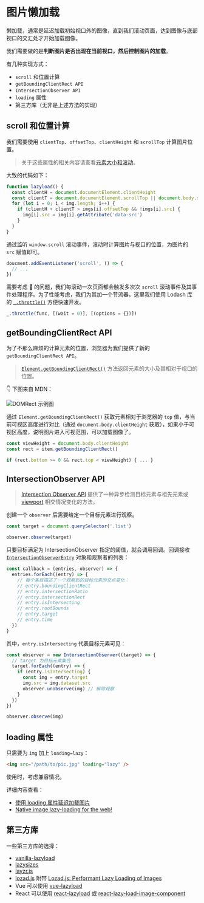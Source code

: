 # 图片懒加载

懒加载，通常是延迟加载初始视口外的图像，直到我们滚动页面，达到图像与底部视口的交汇处才开始加载图像。

我们需要做的是**判断图片是否出现在当前视口，然后控制图片的加载**。

有几种实现方式：

- `scroll` 和位置计算
- `getBoundingClientRect API`
- `IntersectionObserver API`
- `loading` 属性
- 第三方库（无非是上述方法的实现）

## scroll 和位置计算

我们需要使用 `clientTop`、`offsetTop`、`clientHeight` 和 `scrollTop` 计算图片位置。

> 关于这些属性的相关内容请查看[元素大小和滚动](https://zh.javascript.info/size-and-scroll#offsetwidthheight)。

大致的代码如下：

```js
function lazyload() {
  const clientH = document.documentElement.clientHeight
  const clientT = document.documentElement.scrollTop || document.body.scrollTop
  for (let i = 0; i < img.length; i++) {
    if (clientH + clientT > imgs[i].offsetTop && !imgs[i].src) {
      img[i].src = img[i].getAttribute('data-src')
    }
  }
}
```

通过监听 `window.scroll` 滚动事件，滚动时计算图片与视口的位置，为图片的 `src` 赋值即可。

```js
doucment.addEventListener('scroll', () => {
  // ...
})
```

需要考虑 🤔 的问题，我们每滚动一次页面都会触发多次次 `scroll` 滚动事件及其事件处理程序。为了性能考虑，我们为其加一个节流器，这里我们使用 Lodash 库的 [`_.throttle()`](https://lodash.com/docs/4.17.15#throttle) 方便快速开发。

```js
_.throttle(func, [(wait = 0)], [(options = {})])
```

## getBoundingClientRect API

为了不那么麻烦的计算元素的位置，浏览器为我们提供了新的 `getBoundingClientRect API`。

> [`Element.getBoundingClientRect()`](https://developer.mozilla.org/zh-CN/docs/Web/API/Element/getBoundingClientRect) 方法返回元素的大小及其相对于视口的位置。

👇 下图来自 MDN：

![DOMRect 示例图](https://upload-images.jianshu.io/upload_images/18281896-e3ba93318f2551a9.png?imageMogr2/auto-orient/strip%7CimageView2/2/w/1240)

通过 `Element.getBoundingClientRect()` 获取元素相对于浏览器的 `top` 值，与当前可视区高度进行对比（通过 `document.body.clientHeight` 获取），如果小于可视区高度，说明图片进入可视范围，可以加载图像了。

```js
const viewHeight = document.body.clientHeight
const rect = item.getBoundingClientRect()

if (rect.bottom >= 0 && rect.top < viewHeight) { ... }
```

## IntersectionObserver API

> [Intersection Observer API](https://developer.mozilla.org/zh-CN/docs/Web/API/Intersection_Observer_API) 提供了一种异步检测目标元素与祖先元素或 [viewport](https://developer.mozilla.org/zh-CN/docs/Glossary/Viewport) 相交情况变化的方法。

创建一个 `observer` 后需要给定一个目标元素进行观察。

```js
const target = document.querySelector('.list')

observer.observe(target)
```

只要目标满足为 IntersectionObserver 指定的阈值，就会调用回调。回调接收 [`IntersectionObserverEntry`](https://developer.mozilla.org/zh-CN/docs/Web/API/IntersectionObserverEntry) 对象和观察者的列表：

```js
const callback = (entries, observer) => {
  entries.forEach((entry) => {
    // 每个条目描述了一个观察到的目标元素的交点变化：
    // entry.boundingClientRect
    // entry.intersectionRatio
    // entry.intersectionRect
    // entry.isIntersecting
    // entry.rootBounds
    // entry.target
    // entry.time
  })
}
```

其中，`entry.isIntersecting` 代表目标元素可见：

```js
const observer = new IntersectionObserver((target) => {
  // target 为目标元素集合
  target.forEach((entry) => {
    if (entry.isIntersecting) {
      const img = entry.target
      img.src = img.dataset.src
      observer.unobserve(img) // 解除观察
    }
  })
})

observer.observe(img)
```

## loading 属性

只需要为 `img` 加上 `loading=lazy`：

```html
<img src="/path/to/pic.jpg" loading="lazy" />
```

使用时，考虑兼容情况。

详细内容查看：

- [使用 loading 属性延迟加载图片](https://github.com/lio-zero/blog/blob/master/HTML/%E4%BD%BF%E7%94%A8%20loading%20%E5%B1%9E%E6%80%A7%E5%BB%B6%E8%BF%9F%E5%8A%A0%E8%BD%BD%E5%9B%BE%E7%89%87.md)
- [Native image lazy-loading for the web!](https://addyosmani.com/blog/lazy-loading/)

## 第三方库

一些第三方库的选择：

- [vanilla-lazyload](https://github.com/verlok/vanilla-lazyload)
- [lazysizes](https://github.com/aFarkas/lazysizes)
- [layzr.js](https://github.com/callmecavs/layzr.js)
- [lozad.js](https://github.com/ApoorvSaxena/lozad.js) 附带 [Lozad.js: Performant Lazy Loading of Images](https://css-tricks.com/lozad-js-performant-lazy-loading-images/)
- Vue 可以使用 [vue-lazyload](https://github.com/hilongjw/vue-lazyload)
- React 可以使用 [react-lazyload](https://www.npmjs.com/package/react-lazyload) 或 [react-lazy-load-image-component](https://www.npmjs.com/package/react-lazy-load-image-component)
